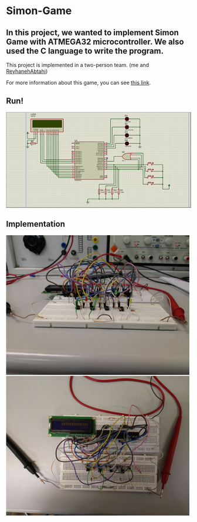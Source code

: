 # Simon-Game

## In this project, we wanted to implement **Simon Game** with **ATMEGA32** microcontroller. We also used the **C** language to write the program.

This project is implemented in a two-person team. (me and [ReyhanehAbtahi](https://github.com/ReyhaneAbtahi))

For more information about this game, you can see [this link](https://www.memozor.com/simon-games/simon-game).

## Run!
<img src="https://github.com/fark00/Simon-Game/blob/master/Run.gif">

## Implementation
<img src="https://github.com/fark00/Simon-Game/blob/master/Circuit1.jpg" width="500" height="380">

<img src="https://github.com/fark00/Simon-Game/blob/master/Circuit2.jpg" width="500" height="380">
